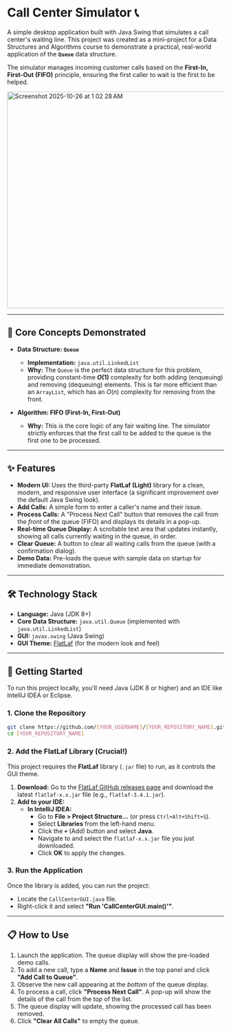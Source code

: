 # Call Center Simulator 📞

A simple desktop application built with Java Swing that simulates a call center's waiting line. This project was created as a mini-project for a Data Structures and Algorithms course to demonstrate a practical, real-world application of the **`Queue`** data structure.

The simulator manages incoming customer calls based on the **First-In, First-Out (FIFO)** principle, ensuring the first caller to wait is the first to be helped.

<img width="703" height="504" alt="Screenshot 2025-10-26 at 1 02 28 AM" src="https://github.com/user-attachments/assets/889c4590-c43c-40e0-9b7f-e1df20830896" />

-----

## 🎯 Core Concepts Demonstrated

  * **Data Structure: `Queue`**

      * **Implementation:** `java.util.LinkedList`
      * **Why:** The `Queue` is the perfect data structure for this problem, providing constant-time **$O(1)$** complexity for both adding (enqueuing) and removing (dequeuing) elements. This is far more efficient than an `ArrayList`, which has an $O(n)$ complexity for removing from the front.

  * **Algorithm: FIFO (First-In, First-Out)**

      * **Why:** This is the core logic of any fair waiting line. The simulator strictly enforces that the first call to be added to the queue is the first one to be processed.

-----

## ✨ Features

  * **Modern UI:** Uses the third-party **FlatLaf (Light)** library for a clean, modern, and responsive user interface (a significant improvement over the default Java Swing look).
  * **Add Calls:** A simple form to enter a caller's name and their issue.
  * **Process Calls:** A "Process Next Call" button that removes the call from the *front* of the queue (FIFO) and displays its details in a pop-up.
  * **Real-time Queue Display:** A scrollable text area that updates instantly, showing all calls currently waiting in the queue, in order.
  * **Clear Queue:** A button to clear all waiting calls from the queue (with a confirmation dialog).
  * **Demo Data:** Pre-loads the queue with sample data on startup for immediate demonstration.

-----

## 🛠️ Technology Stack

  * **Language:** Java (JDK 8+)
  * **Core Data Structure:** `java.util.Queue` (implemented with `java.util.LinkedList`)
  * **GUI:** `javax.swing` (Java Swing)
  * **GUI Theme:** [FlatLaf](https://github.com/JFormDesigner/FlatLaf) (for the modern look and feel)

-----

## 🚀 Getting Started

To run this project locally, you'll need Java (JDK 8 or higher) and an IDE like IntelliJ IDEA or Eclipse.

### 1\. Clone the Repository

```bash
git clone https://github.com/[YOUR_USERNAME]/[YOUR_REPOSITORY_NAME].git
cd [YOUR_REPOSITORY_NAME]
```

### 2\. Add the FlatLaf Library (Crucial\!)

This project requires the **FlatLaf** library (`.jar` file) to run, as it controls the GUI theme.

1.  **Download:** Go to the [FlatLaf GitHub releases page](https://github.com/JFormDesigner/FlatLaf/releases) and download the latest `flatlaf-x.x.jar` file (e.g., `flatlaf-3.4.1.jar`).
2.  **Add to your IDE:**
      * **In IntelliJ IDEA:**
          * Go to **File \> Project Structure...** (or press `Ctrl+Alt+Shift+S`).
          * Select **Libraries** from the left-hand menu.
          * Click the **`+`** (Add) button and select **Java**.
          * Navigate to and select the `flatlaf-x.x.jar` file you just downloaded.
          * Click **OK** to apply the changes.

### 3\. Run the Application

Once the library is added, you can run the project:

  * Locate the `CallCenterGUI.java` file.
  * Right-click it and select **"Run 'CallCenterGUI.main()'"**.

-----

## 📋 How to Use

1.  Launch the application. The queue display will show the pre-loaded demo calls.
2.  To add a new call, type a **Name** and **Issue** in the top panel and click **"Add Call to Queue"**.
3.  Observe the new call appearing at the *bottom* of the queue display.
4.  To process a call, click **"Process Next Call"**. A pop-up will show the details of the call from the *top* of the list.
5.  The queue display will update, showing the processed call has been removed.
6.  Click **"Clear All Calls"** to empty the queue.
